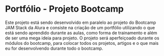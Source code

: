# Portfólio - Projeto Bootcamp

Este projeto está sendo desenvolvido em paralelo ao projeto do Bootcamp JAM Stack da Alura e consiste na criação de um portfólio utilizando o que está sendo aprendido durante as aulas, como forma de trainamento e além de ser uma mega ideia para projeto. 
O projeto será aperfeiçoado durante os módulos do bootcamp, para colocar todos os projetos, artigos e o que mais eu for desenvolvendo durante todo o bootcamp.
